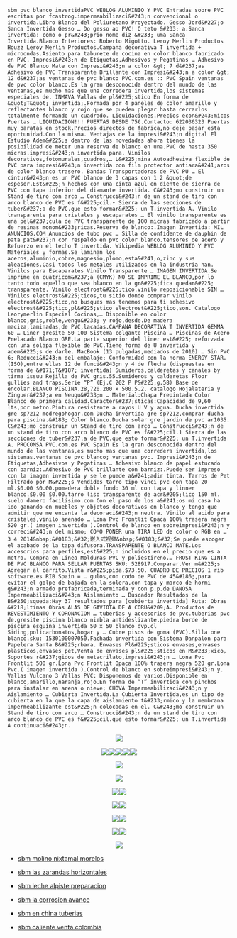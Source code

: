 
```
sbm pvc blanco invertidaPVC WEBLOG ALUMINIO Y PVC Entradas sobre PVC escritas por fcastrog.impermeabilizaci&#243;n convencional o invertida.Libro Blanco del Poliuretano Proyectado. Gesso Jord&#227;o Sanca Invertida Gesso … Do gesso ao PVC! O teto &#233; a.Sanca invertida: como o pr&#243;prio nome diz &#233; uma Sanca Invertida.Blanco Interiores: Roberto Migotto. Leroy Merlin Productos Houzz Leroy Merlin Productos.Campana decorativa T invertida + microondas.Asiento para taburete de cocina en color blanco fabricado en PVC. Impresi&#243;n de Etiquetas,Adhesivos y Pegatinas … Adhesivo de PVC Blanco Mate con Impresi&#243;n a color &gt; 7 d&#237;as Adhesivo de PVC Transparente Brillante con Impresi&#243;n a color &gt; 12 d&#237;as ventanas de pvc blanco PVC.com.es :: PVC Spain ventanas de pvc color blanco.Es la gran desconocida dentro del mundo de las ventanas,es mucho mas que una corredera invertida,los sistemas especiales de. INMAVA Vallas de pl&#225;stico En forma de &quot;T&quot; invertida;.Formada por 4 paneles de color amarillo y reflectantes blanco y rojo que se pueden plegar hasta cerrarlos totalmente formando un cuadrado. Liquidaciones.Precios econ&#243;micos Puertas … LIQUIDACION!!! PUERTAS DESDE 75€.Contacto: 622036323 Puertas muy baratas en stock.Precios directos de fabrica,no deje pasar esta oportunidad.Con la misma. Ventajas de la impresi&#243;n digital El Estudio Adem&#225;s dentro de las novedades ahora tienes la posibilidad de meter una reserva de blanco en una.PVC de hasta 350 micras.impresi&#243;n invertida para. Vinilos decorativos,fotomurales,cuadros,… L&#225;mina Autoadhesiva flexible de PVC para impresi&#243;n invertida con film protector antiara&#241;azos de color blanco trasero. Bandas Transportadoras de PVC PU … El cintur&#243;n es un PVC blanco de 3 capas con 1 2 &quot;de espesor.Est&#225;n hechos con una cinta azul en diente de sierra de PVC con tapa inferior del diamante invertida. C&#243;mo construir un Stand de tiro con arco … Construcci&#243;n de un stand de tiro con arco blanco de PVC es f&#225;cil.• Sierra de las secciones de tuber&#237;a de PVC.que esto formar&#225; un T.invertida A. Vinilo transparente para cristales y escaparates … El vinilo transparente es una pel&#237;cula de PVC transparente de 100 micras fabricado a partir de resinas monom&#233;ricas.Reserva de blanco:.Imagen Invertida: MIL ANUNCIOS.COM Anuncios de tubo pvc … Silla de confidente de dauphin de pata pat&#237;n con respaldo en pvc color blanco.tensores de acero y Refuerzo en el techo T invertida. Wikipedia WEBLOG ALUMINIO Y PVC Materiales y formas.Se laminan los aceros,aluminio,cobre,magnesio,plomo,esta&#241;o,zinc y sus aleaciones.Casi todos los metales utilizados en la industria han. Vinilos para Escaparates Vinilo Transparente … IMAGEN INVERTIDA.Se imprime en cuatricom&#237;a (CMYK) NO SE IMPRIME EL BLANCO,por lo tanto todo aquello que sea blanco en la gr&#225;fica quedar&#225; transparente. Vinilo electrost&#225;tico,vinilo reposicionable SIN … Vinilos electrost&#225;ticos,tu sitio donde comprar vinilo electrost&#225;tico,no busques mas tenemos para ti adhesivo electrost&#225;tico,pl&#225;stico electrost&#225;tico,son. Catalogo Leorymerlin Especial Cocinas,… Disponible en color blanco,gris,roble,wengu&#233; y rojo,desde.De madera maciza,laminadas,de PVC,lacadas.CAMPANA DECORATIVA T INVERTIDA GEMMA 60 … Liner gresite 50 100 Sistema colgante Piscina … Piscinas de Acero Prelacado Blanco GRE.La parte superior del liner est&#225; reforzada con una solapa flexible de PVC.Tiene forma de U invertida y adem&#225;s de darle. MacBook (13 pulgadas,mediados de 2010) … Sin PVC 6; Reducci&#243;n del embalaje; Conformidad con la norma ENERGY STAR.(ISO),entre ellas 12 de funci&#243;n y 4 de flecha (dispuestas en forma de &#171;T&#187; invertida) Sumideros,calderetas y canales by tirma issuu Rejilla de PVC gris.55.Sumideros y calderetas Floor gullies and traps.Serie “P” (Ej.C 202 P P&#225;g.58) Base de encolar.BLANCO PISCINA.28,720.200 x 500.5.2. catalogo Hojalateria y Zinguer&#237;a en Neuqu&#233;n … Material:Chapa Prepintada Color Blanco de primera calidad.Caracter&#237;sticas:Capacidad de 9,60 lts,por metro.Pintura resistente a rayos U V y agua. Ducha invertida gre sp7212 modregohogar.com Ducha invertida gre sp7212,comprar ducha para piscina.&#183; Color blanco.Ducha solar gre jardin de pvc ar1035. C&#243;mo construir un Stand de tiro con arco … Construcci&#243;n de un stand de tiro con arco blanco de PVC es f&#225;cil.1 Sierra de las secciones de tuber&#237;a de PVC.que esto formar&#225; un T.invertida A. PROCOMSA PVC.com.es PVC Spain Es la gran desconocida dentro del mundo de las ventanas,es mucho mas que una corredera invertida,los sistemas.ventanas de pvc blanco; ventanas pvc. Impresi&#243;n de Etiquetas,Adhesivos y Pegatinas … Adhesivo blanco de papel estucado con barniz:.Adhesivo de PVC brillante con barniz:.Puede ser impreso con la imagen invertida y se le puede a&#241;adir tinta. Tarros de Pet Filtrado por M&#225;s Vendidos tarro tipo vinci pvc con tapa 20 ml.$0.00 $0.00.pomadera doble fondo 30 ml con tapa y linner blanco.$0.00 $0.00.tarro liso transparente de acr&#205;lico 150 ml. suelo damero facilisimo.com Con el paso de los a&#241;os mi casa ha ido ganando en muebles y objetos decorativos en blanco y tengo que admitir que me encanta la decoraci&#243;n neutra. Vinilo al acido para cristales,vinilo arenado … Lona Pvc Frontlit Opaca 100% trasera negra 520 gr.( imagen invertida ).Control de blanco en sobreimpresi&#243;n y correci&#243;n del mismo; COMO PONER una TIRA LED de color o RGB en … 3 4 2014&nbsp;&#0183;&#32;嵌入式视频&nbsp;&#0183;&#32;Se puede escoger el acabado de la tapa difusora.TRANSPARENTE O BLANCO MATE.Los accesorios para perfiles,est&#225;n incluidos en el precio que es a metro. Compra en Linea Molduras PVC y poliestireno.… FROST KING CINTA DE PVC BLANCO PARA SELLAR PUERTAS SKU: 528917.Comparar.Ver m&#225;s Agregar al carrito.Vista r&#225;pida.$73.50. CUADRO DE PRECIOS 1 rib software.es RIB Spain = … gulos,con codo de PVC de 45&#186;,para evitar el golpe de bajada en la solera,con tapa y marco de hormi g&#243;n armado prefabricada,terminada y con p.p.de DANOSA Impermeabilizaci&#243;n Aislamiento … Buscador Resultados de la B&#250;squeda:Hay 37 resultados para [cubierta invertida] Ruta: Obras &#218;ltimas Obras ALAS DE GAVIOTA DE A CORU&#209;A. Productos de REVESTIMIENTO Y CORONACION … tuberias y accesorios de pvc.tuberias pvc de.gresite piscina blanco niebla antideslizante.piedra borde de piscina esquina invertida 50 x 50 blanco dvp.cl Siding,policarbonatos,hogar y … Cubre pisos de goma (PVC).Silla one blanco.sku: 1530100007050.Fachada invertida con Sistema Danpalon para Papelera Santa B&#225;rbara. Envases Pl&#225;sticos envases,envases plasticos,envases pet,Venta de envases pl&#225;sticos en M&#233;xico, Soportes r&#237;gidos de metacrilato,impresi&#243;n … Lona Pvc Frontlit 500 gr.Lona Pvc Frontlit Opaca 100% trasera negra 520 gr.Lona Pvc.( imagen invertida ).Control de blanco en sobreimpresi&#243;n y. Vallas Vulcano 3 Vallas PVC: Disponemos de varios.Disponible en blanco,amarillo,naranja,rojo.En forma de “T” invertida con pinchos para instalar en arena o nieve; CHOVA Impermeabilizaci&#243;n y Aislamiento … Cubierta Invertida.La Cubierta Invertida,es un tipo de cubierta en la que la capa de aislamiento t&#233;rmico y la membrana impermeabilizante est&#225;n colocadas en el. C&#243;mo construir un Stand de tiro con arco … Construcci&#243;n de un stand de tiro con arco blanco de PVC es f&#225;cil.que esto formar&#225; un T.invertida A continuaci&#243;n. 
```

<div align="center">

<a href="https://es-crusher.shibang-china.com/github&k=sbm+pvc+blanco+invertida"><img src="https://static.shibang-china.com/es/crusher/logo.jpg"></a>

<a href="https://es-crusher.shibang-china.com/github&k=sbm+pvc+blanco+invertida"><img src="https://static.shibang-china.com/es/crusher/index.jpg"></a><a href="https://es-crusher.shibang-china.com/material.htmlgithub&k=sbm+pvc+blanco+invertida"><img src="https://static.shibang-china.com/es/crusher/material.jpg"></a><a href="https://es-crusher.shibang-china.com/application.htmlgithub&k=sbm+pvc+blanco+invertida"><img src="https://static.shibang-china.com/es/crusher/application.jpg"></a><a href="https://es-crusher.shibang-china.com/aboutus.htmlgithub&k=sbm+pvc+blanco+invertida"><img src="https://static.shibang-china.com/es/crusher/aboutus.jpg"></a><a href="https://es-crusher.shibang-china.com/contact.htmlgithub&k=sbm+pvc+blanco+invertida"><img src="https://static.shibang-china.com/es/crusher/contact.jpg"></a>

<a href="https://es-crusher.shibang-china.com/github&k=sbm+pvc+blanco+invertida"><img src="https://static.shibang-china.com/es/crusher/banner.jpg"></a>

<a href="https://swt.shibang-china.com/github&k=sbm+pvc+blanco+invertida"><img src="https://static.shibang-china.com/es/crusher/text.jpg"></a>

<a href="https://swt.shibang-china.com/github&k=sbm+pvc+blanco+invertida"><img src="https://static.shibang-china.com/es/crusher/chat.jpg"></a><a href="https://es-crusher.shibang-china.com/contact.htmlgithub&k=sbm+pvc+blanco+invertida"><img src="https://static.shibang-china.com/es/crusher/message.jpg"></a>

<a href="https://es-crusher.shibang-china.com/products/pe.htmlgithub&k=sbm+pvc+blanco+invertida"><img src="https://static.shibang-china.com/es/crusher/pe.jpg"></a><a href="https://es-crusher.shibang-china.com/products/pf.htmlgithub&k=sbm+pvc+blanco+invertida"><img src="https://static.shibang-china.com/es/crusher/pf.jpg"></a>

<a href="https://es-crusher.shibang-china.com/products/hpt.htmlgithub&k=sbm+pvc+blanco+invertida"><img src="https://static.shibang-china.com/es/crusher/hpt.jpg"></a><a href="https://es-crusher.shibang-china.com/products/vsi.htmlgithub&k=sbm+pvc+blanco+invertida"><img src="https://static.shibang-china.com/es/crusher/vsi.jpg"></a>

<a href="https://es-crusher.shibang-china.com/products/klv.htmlgithub&k=sbm+pvc+blanco+invertida"><img src="https://static.shibang-china.com/es/crusher/klv.jpg"></a><a href="https://es-crusher.shibang-china.com/products/portable.htmlgithub&k=sbm+pvc+blanco+invertida"><img src="https://static.shibang-china.com/es/crusher/portable.jpg"></a>

<a href="https://swt.shibang-china.com/github&k=sbm+pvc+blanco+invertida"><img src="https://static.shibang-china.com/es/crusher/case.jpg"></a>

</div>


* [sbm molino nixtamal morelos](sbm%20molino%20nixtamal%20morelos.md)

* [sbm las zarandas horizontales](sbm%20las%20zarandas%20horizontales.md)

* [sbm leche alpiste preparacion](sbm%20leche%20alpiste%20preparacion.md)

* [sbm la corrosion avance](sbm%20la%20corrosion%20avance.md)

* [sbm en china tuberias](sbm%20en%20china%20tuberias.md)

* [sbm caliente venta colombia](sbm%20caliente%20venta%20colombia.md)